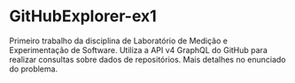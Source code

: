 # GitHubExplorer-ex1
Primeiro trabalho da disciplina de Laboratório de Medição e Experimentação de Software. Utiliza a API v4 GraphQL do GitHub para realizar consultas sobre dados de repositórios. Mais detalhes no enunciado do problema.
